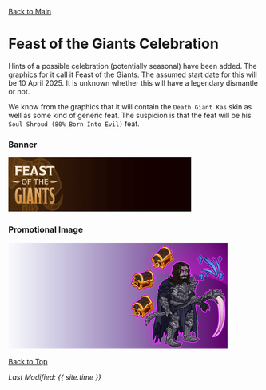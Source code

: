 [Back to Main](index.md)

# Feast of the Giants Celebration

Hints of a possible celebration (potentially seasonal) have been added. The graphics for it call it Feast of the Giants. The assumed start date for this will be 10 April 2025. It is unknown whether this will have a legendary dismantle or not.

We know from the graphics that it will contain the `Death Giant Kas` skin as well as some kind of generic feat. The suspicion is that the feat will be his `Soul Shroud (80% Born Into Evil)` feat.

### Banner

![Banner Image](images/feastofthegiants/banner.png)

### Promotional Image

![Banner Image](images/feastofthegiants/left.png)

[Back to Top](#top)

*Last Modified: {{ site.time }}*